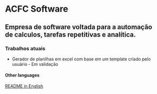 # ACFC Software
## Empresa de software voltada para a automação de calculos, tarefas repetitivas e analítica.

### Trabalhos atuais
- Gerador de planilhas em excel com base em um template criado pelo usuário - Em validação


#### Other languages
[README in English](README.md)
